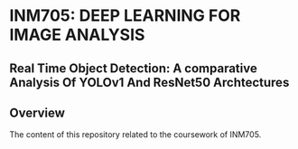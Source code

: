 # INM705: DEEP LEARNING FOR IMAGE ANALYSIS
## Real Time Object Detection: A comparative Analysis Of YOLOv1 And ResNet50 Archtectures
## Overview
The content of this repository related to the coursework of INM705.

